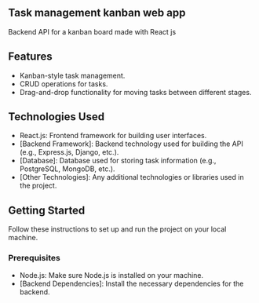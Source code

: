 ## Task management kanban web app

Backend API for a kanban board made with React js

## Features

- Kanban-style task management.
- CRUD operations for tasks.
- Drag-and-drop functionality for moving tasks between different stages.

## Technologies Used

- React.js: Frontend framework for building user interfaces.
- [Backend Framework]: Backend technology used for building the API (e.g., Express.js, Django, etc.).
- [Database]: Database used for storing task information (e.g., PostgreSQL, MongoDB, etc.).
- [Other Technologies]: Any additional technologies or libraries used in the project.

## Getting Started

Follow these instructions to set up and run the project on your local machine.

### Prerequisites

- Node.js: Make sure Node.js is installed on your machine.
- [Backend Dependencies]: Install the necessary dependencies for the backend.
